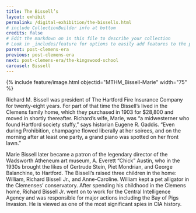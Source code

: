 ```yaml
---
title: The Bissell’s
layout: exhibit
permalink: /digital-exhibition/the-bissells.html
# include CollectionBuilder info at bottom
credits: false
# Edit the markdown on in this file to describe your collection
# Look in _includes/feature for options to easily add features to the page
parent: post-clemens-era
previous: post-clemens-era
next: post-clemens-era/the-kingswood-school
carousel: Bissell
---
```


{% include feature/image.html objectid="MTHM_Bissell-Marie" width="75" %}

Richard M. Bissell was president of The Hartford Fire Insurance Company for twenty-eight years. For part of that time the Bissell’s lived in the Clemens family home, which they purchased  in 1903 for $28,800 and moved in shortly thereafter. Richard’s wife, Marie, was “a midwesterner who found Hartford society stuffy,” says historian Eugene R. Gaddis. “Even during Prohibition, champagne flowed liberally at her soirees, and on the morning after at least one party, a grand piano was spotted on her front lawn.”  

Marie Bissell later became a patron of the legendary director of the Wadsworth Atheneum art museum, A. Everett “Chick” Austin, who in the 1930s brought the likes of Gertrude Stein, Piet Mondrian, and George Balanchine, to Hartford. The Bissell’s raised three children in the home: William, Richard Bissell Jr., and Anne-Caroline. William kept a pet alligator in the Clemenses’ conservatory. After spending his childhood in the Clemens home, Richard Bissell Jr. went on to work for the Central Intelligence Agency and was responsible for major actions including the Bay of Pigs Invasion. He is viewed as one of the most significant spies in CIA history.  
